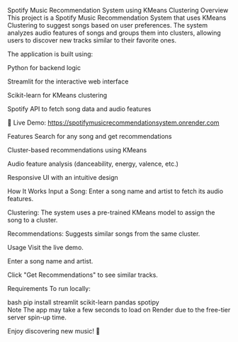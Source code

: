 Spotify Music Recommendation System using KMeans Clustering
Overview
This project is a Spotify Music Recommendation System that uses KMeans Clustering to suggest songs based on user preferences. The system analyzes audio features of songs and groups them into clusters, allowing users to discover new tracks similar to their favorite ones.

The application is built using:

Python for backend logic

Streamlit for the interactive web interface

Scikit-learn for KMeans clustering

Spotify API to fetch song data and audio features

🔗 Live Demo: https://spotifymusicrecommendationsystem.onrender.com

Features
Search for any song and get recommendations

Cluster-based recommendations using KMeans

Audio feature analysis (danceability, energy, valence, etc.)

Responsive UI with an intuitive design

How It Works
Input a Song: Enter a song name and artist to fetch its audio features.

Clustering: The system uses a pre-trained KMeans model to assign the song to a cluster.

Recommendations: Suggests similar songs from the same cluster.

Usage
Visit the live demo.

Enter a song name and artist.

Click "Get Recommendations" to see similar tracks.

Requirements
To run locally:

bash
pip install streamlit scikit-learn pandas spotipy  
Note
The app may take a few seconds to load on Render due to the free-tier server spin-up time.

Enjoy discovering new music! 🎵
